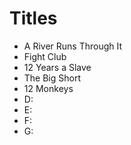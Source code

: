 # Titles

- A River Runs Through It
- Fight Club
- 12 Years a Slave
- The Big Short
- 12 Monkeys
- D:
- E:
- F:
- G: 
